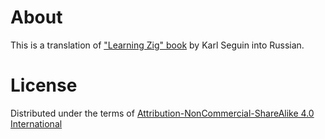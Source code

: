# About

This is a translation of ["Learning Zig" book](https://www.openmymind.net/learning_zig/) by Karl Seguin into Russian.

# License

Distributed under the terms of [Attribution-NonCommercial-ShareAlike 4.0 International](http://creativecommons.org/licenses/by-nc-sa/4.0/)
